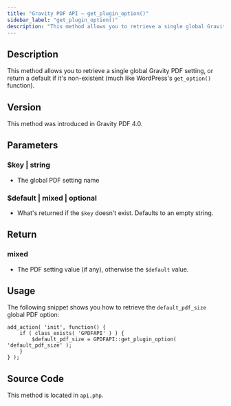 ```yaml
---
title: "Gravity PDF API – get_plugin_option()"
sidebar_label: "get_plugin_option()"
description: "This method allows you to retrieve a single global Gravity PDF setting, or return a default if it's non-existent."
---
```


## Description

This method allows you to retrieve a single global Gravity PDF setting, or return a default if it's non-existent (much like WordPress's `get_option()` function).

## Version

This method was introduced in Gravity PDF 4.0.

## Parameters

### $key \| string
* The global PDF setting name

### $default \| mixed \| optional
* What's returned if the `$key` doesn't exist. Defaults to an empty string.

## Return

### mixed
* The PDF setting value (if any), otherwise the `$default` value.

## Usage

The following snippet shows you how to retrieve the `default_pdf_size` global PDF option:

```
add_action( 'init', function() {
    if ( class_exists( 'GPDFAPI' ) ) {
        $default_pdf_size = GPDFAPI::get_plugin_option( 'default_pdf_size' );
    }
} );
```

## Source Code

This method is located in `api.php`.
